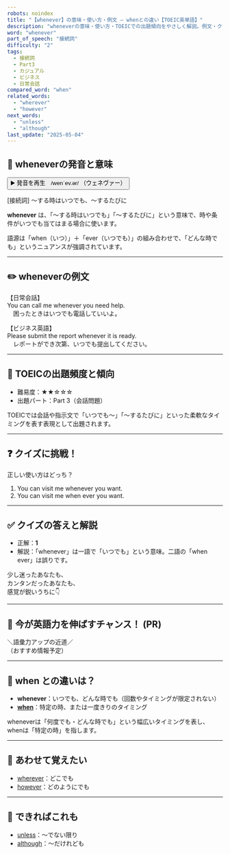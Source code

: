 ```yaml
---
robots: noindex
title: "【whenever】の意味・使い方・例文 ― whenとの違い【TOEIC英単語】"
description: "wheneverの意味・使い方・TOEICでの出題傾向をやさしく解説。例文・クイズ付きでwhenとの違いもわかりやすく学べます。"
word: "whenever"
part_of_speech: "接続詞"
difficulty: "2"
tags:
  - 接続詞
  - Part3
  - カジュアル
  - ビジネス
  - 日常会話
compared_word: "when"
related_words:
  - "wherever"
  - "however"
next_words:
  - "unless"
  - "although"
last_update: "2025-05-04"
---
```


## 🔰 wheneverの発音と意味

<button class="play-audio" onclick="playTTS('whenever')">
  <span class="play-audio-main">
    ▶️ 発音を再生　/wenˈev.ər/
  </span>
  <span class="play-audio-sub">
    （ウェネヴァー）
  </span>
</button>

[接続詞] ～する時はいつでも、～するたびに

**whenever** は、「～する時はいつでも」「～するたびに」という意味で、時や条件がいつでも当てはまる場合に使います。

語源は「when（いつ）」＋「ever（いつでも）」の組み合わせで、「どんな時でも」というニュアンスが強調されています。

---

## ✏️ wheneverの例文

【日常会話】  
You can call me whenever you need help.  
　困ったときはいつでも電話していいよ。

【ビジネス英語】  
Please submit the report whenever it is ready.  
　レポートができ次第、いつでも提出してください。

---

## 🎯 TOEICの出題頻度と傾向

- 難易度：★★☆☆☆
- 出題パート：Part 3（会話問題）

TOEICでは会話や指示文で「いつでも～」「～するたびに」といった柔軟なタイミングを表す表現として出題されます。

---

## ❓ クイズに挑戦！

正しい使い方はどっち？

1. You can visit me whenever you want.  
2. You can visit me when ever you want.

---

## ✅ クイズの答えと解説

- 正解：**1**
- 解説：「whenever」は一語で「いつでも」という意味。二語の「when ever」は誤りです。

少し迷ったあなたも、  
カンタンだったあなたも、  
感覚が鋭いうちに👇️

---

## 🚀 今が英語力を伸ばすチャンス！ (PR)

<div class="info-center">
＼語彙力アップの近道／<br>  
（おすすめ情報予定）
</div>

---

## 🤔  when との違いは？

- **whenever**：いつでも、どんな時でも（回数やタイミングが限定されない）
- **[when](/word/when)**：特定の時、または一度きりのタイミング

wheneverは「何度でも・どんな時でも」という幅広いタイミングを表し、whenは「特定の時」を指します。

---

## 🧩 あわせて覚えたい

- [wherever](/word/wherever)：どこでも
- [however](/word/however)：どのようにでも

---

## 📖 できればこれも

- [unless](/word/unless)：～でない限り
- [although](/word/although)：～だけれども

<!-- cvid: aid06_bid48 -->

